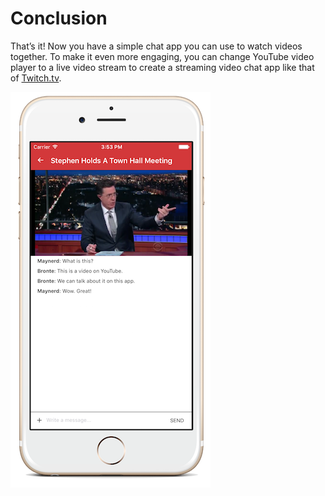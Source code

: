 # Conclusion

That’s it! Now you have a simple chat app you can use to watch videos together. To make it even more engaging, you can change YouTube video player to a live video stream to create a streaming video chat app like that of [Twitch.tv](http://www.twitch.tv).

![](img/011_screenshot_320.png)
